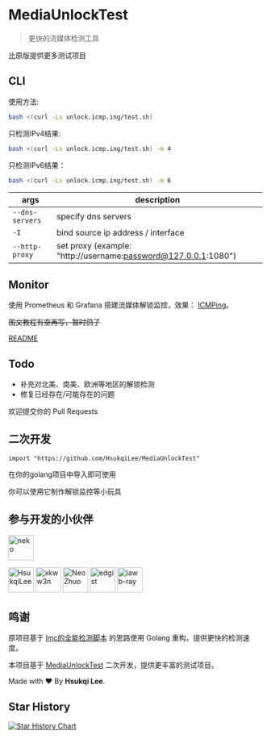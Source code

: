 # MediaUnlockTest

> 更快的流媒体检测工具

比原版提供更多测试项目

## CLI

使用方法: 

```bash
bash <(curl -Ls unlock.icmp.ing/test.sh)
```

只检测IPv4结果:

```bash
bash <(curl -Ls unlock.icmp.ing/test.sh) -m 4
```

只检测IPv6结果：

```bash
bash <(curl -Ls unlock.icmp.ing/test.sh) -m 6
```

|args|description|
|-|-|
|`--dns-servers`|specify dns servers|
|`-I`|bind source ip address / interface|
|`--http-proxy`|set proxy (example: "http://username:password@127.0.0.1:1080")|

## Monitor

使用 Prometheus 和 Grafana 搭建流媒体解锁监控，效果： [ICMPing](https://icmp.ing/service)。

~~图文教程有空再写，暂时鸽了~~

[README](https://github.com/HsukqiLee/MediaUnlockTest/blob/main/monitor/readme.md)

## Todo

- 补充对北美、南美、欧洲等地区的解锁检测
- 修复已经存在/可能存在的问题

欢迎提交你的 Pull Requests

## 二次开发

```golang
import "https://github.com/HsukqiLee/MediaUnlockTest"
```

在你的golang项目中导入即可使用

你可以使用它制作解锁监控等小玩具

## 参与开发的小伙伴

<!--GAMFC_DELIMITER--><a href="https://github.com/nkeonkeo" title="neko"><img src="https://avatars.githubusercontent.com/u/36293036?v=4" width="50;" alt="neko"/></a>
<a href="https://github.com/HsukqiLee" title="HsukqiLee"><img src="https://avatars.githubusercontent.com/u/79034142?v=4" width="50;" alt="HsukqiLee"/></a>
<a href="https://github.com/xkww3n" title="xkww3n"><img src="https://avatars.githubusercontent.com/u/30206355?v=4" width="50;" alt="xkww3n"/></a>
<a href="https://github.com/oif" title="Neo Zhuo"><img src="https://avatars.githubusercontent.com/u/6374269?v=4" width="50;" alt="Neo Zhuo"/></a>
<a href="https://github.com/edgist" title="edgist"><img src="https://avatars.githubusercontent.com/u/34343603?v=4" width="50;" alt="edgist"/></a>
<a href="https://github.com/iawb-ray" title="iawb-ray"><img src="https://avatars.githubusercontent.com/u/49180084?v=4" width="50;" alt="iawb-ray"/></a><!--GAMFC_DELIMITER_END-->

## 鸣谢

原项目基于 [lmc的全能检测脚本](https://github.com/lmc999/RegionRestrictionCheck) 的思路使用 Golang 重构，提供更快的检测速度。

本项目基于 [MediaUnlockTest](https://github.com/nkeonkeo/MediaUnlockTest) 二次开发，提供更丰富的测试项目。

Made with ❤️ By **Hsukqi Lee**.

## Star History

[![Star History Chart](https://api.star-history.com/svg?repos=HsukqiLee/MediaUnlockTest&type=Date)](https://star-history.com/#HsukqiLee/MediaUnlockTest&Date)